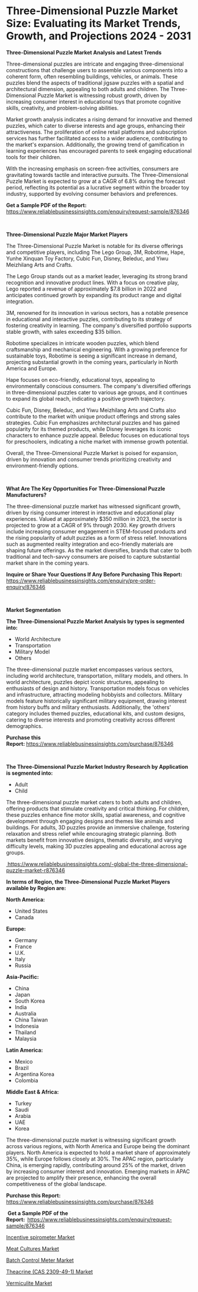 <p><h1>Three-Dimensional Puzzle Market Size: Evaluating its Market Trends, Growth, and Projections 2024 - 2031</h1></p><p><strong>Three-Dimensional Puzzle Market Analysis and Latest Trends</strong></p>
<p><p>Three-dimensional puzzles are intricate and engaging three-dimensional constructions that challenge users to assemble various components into a coherent form, often resembling buildings, vehicles, or animals. These puzzles blend the aspects of traditional jigsaw puzzles with a spatial and architectural dimension, appealing to both adults and children. The Three-Dimensional Puzzle Market is witnessing robust growth, driven by increasing consumer interest in educational toys that promote cognitive skills, creativity, and problem-solving abilities.</p><p>Market growth analysis indicates a rising demand for innovative and themed puzzles, which cater to diverse interests and age groups, enhancing their attractiveness. The proliferation of online retail platforms and subscription services has further facilitated access to a wider audience, contributing to the market's expansion. Additionally, the growing trend of gamification in learning experiences has encouraged parents to seek engaging educational tools for their children.</p><p>With the increasing emphasis on screen-free activities, consumers are gravitating towards tactile and interactive pursuits. The Three-Dimensional Puzzle Market is expected to grow at a CAGR of 6.8% during the forecast period, reflecting its potential as a lucrative segment within the broader toy industry, supported by evolving consumer behaviors and preferences.</p></p>
<p><strong>Get a Sample PDF of the Report:&nbsp;</strong> <a href="https://www.reliablebusinessinsights.com/enquiry/request-sample/876346">https://www.reliablebusinessinsights.com/enquiry/request-sample/876346</a></p>
<p>&nbsp;</p>
<p><strong>Three-Dimensional Puzzle Major Market Players</strong></p>
<p><p>The Three-Dimensional Puzzle Market is notable for its diverse offerings and competitive players, including The Lego Group, 3M, Robotime, Hape, Yunhe Xinquan Toy Factory, Cubic Fun, Disney, Beleduc, and Yiwu Meizhilang Arts and Crafts. </p><p>The Lego Group stands out as a market leader, leveraging its strong brand recognition and innovative product lines. With a focus on creative play, Lego reported a revenue of approximately $7.8 billion in 2022 and anticipates continued growth by expanding its product range and digital integration.</p><p>3M, renowned for its innovation in various sectors, has a notable presence in educational and interactive puzzles, contributing to its strategy of fostering creativity in learning. The company's diversified portfolio supports stable growth, with sales exceeding $35 billion.</p><p>Robotime specializes in intricate wooden puzzles, which blend craftsmanship and mechanical engineering. With a growing preference for sustainable toys, Robotime is seeing a significant increase in demand, projecting substantial growth in the coming years, particularly in North America and Europe.</p><p>Hape focuses on eco-friendly, educational toys, appealing to environmentally conscious consumers. The company's diversified offerings in three-dimensional puzzles cater to various age groups, and it continues to expand its global reach, indicating a positive growth trajectory.</p><p>Cubic Fun, Disney, Beleduc, and Yiwu Meizhilang Arts and Crafts also contribute to the market with unique product offerings and strong sales strategies. Cubic Fun emphasizes architectural puzzles and has gained popularity for its themed products, while Disney leverages its iconic characters to enhance puzzle appeal. Beleduc focuses on educational toys for preschoolers, indicating a niche market with immense growth potential.</p><p>Overall, the Three-Dimensional Puzzle Market is poised for expansion, driven by innovation and consumer trends prioritizing creativity and environment-friendly options.</p></p>
<p>&nbsp;</p>
<p><strong>What Are The Key Opportunities For Three-Dimensional Puzzle Manufacturers?</strong></p>
<p><p>The three-dimensional puzzle market has witnessed significant growth, driven by rising consumer interest in interactive and educational play experiences. Valued at approximately $350 million in 2023, the sector is projected to grow at a CAGR of 9% through 2030. Key growth drivers include increasing consumer engagement in STEM-focused products and the rising popularity of adult puzzles as a form of stress relief. Innovations such as augmented reality integration and eco-friendly materials are shaping future offerings. As the market diversifies, brands that cater to both traditional and tech-savvy consumers are poised to capture substantial market share in the coming years.</p></p>
<p><strong>Inquire or Share Your Questions If Any Before Purchasing This Report:</strong> <a href="https://www.reliablebusinessinsights.com/enquiry/pre-order-enquiry/876346">https://www.reliablebusinessinsights.com/enquiry/pre-order-enquiry/876346</a></p>
<p>&nbsp;</p>
<p><strong>Market Segmentation</strong></p>
<p><strong>The Three-Dimensional Puzzle Market Analysis by types is segmented into:</strong></p>
<p><ul><li>World Architecture</li><li>Transportation</li><li>Military Model</li><li>Others</li></ul></p>
<p><p>The three-dimensional puzzle market encompasses various sectors, including world architecture, transportation, military models, and others. In world architecture, puzzles depict iconic structures, appealing to enthusiasts of design and history. Transportation models focus on vehicles and infrastructure, attracting modeling hobbyists and collectors. Military models feature historically significant military equipment, drawing interest from history buffs and military enthusiasts. Additionally, the 'others' category includes themed puzzles, educational kits, and custom designs, catering to diverse interests and promoting creativity across different demographics.</p></p>
<p><strong>Purchase this Report:&nbsp;</strong><a href="https://www.reliablebusinessinsights.com/purchase/876346">https://www.reliablebusinessinsights.com/purchase/876346</a></p>
<p>&nbsp;</p>
<p><strong>The Three-Dimensional Puzzle Market Industry Research by Application is segmented into:</strong></p>
<p><ul><li>Adult</li><li>Child</li></ul></p>
<p><p>The three-dimensional puzzle market caters to both adults and children, offering products that stimulate creativity and critical thinking. For children, these puzzles enhance fine motor skills, spatial awareness, and cognitive development through engaging designs and themes like animals and buildings. For adults, 3D puzzles provide an immersive challenge, fostering relaxation and stress relief while encouraging strategic planning. Both markets benefit from innovative designs, thematic diversity, and varying difficulty levels, making 3D puzzles appealing and educational across age groups.</p></p>
<p><a href="https://www.reliablebusinessinsights.com/-global-the-three-dimensional-puzzle-market-r876346">&nbsp;https://www.reliablebusinessinsights.com/-global-the-three-dimensional-puzzle-market-r876346</a></p>
<p><strong>In terms of Region, the Three-Dimensional Puzzle Market Players available by Region are:</strong></p>
<p>
    <p> <strong> North America: </strong>
        <ul>
            <li>United States</li>
            <li>Canada</li>
        </ul>
        </p> 
    <p> <strong> Europe: </strong>
        <ul>
            <li>Germany</li>
            <li>France</li>
            <li>U.K.</li>
            <li>Italy</li>
            <li>Russia</li>
        </ul>
        </p> 
    <p> <strong> Asia-Pacific: </strong>
        <ul>
            <li>China</li>
            <li>Japan</li>
            <li>South Korea</li>
            <li>India</li>
            <li>Australia</li>
            <li>China Taiwan</li>
            <li>Indonesia</li>
            <li>Thailand</li>
            <li>Malaysia</li>
        </ul>
        </p> 
    <p> <strong> Latin America: </strong>
        <ul>
            <li>Mexico</li>
            <li>Brazil</li>
            <li>Argentina Korea</li>
            <li>Colombia</li>
        </ul>
        </p> 
    <p> <strong> Middle East & Africa: </strong>
        <ul>
            <li>Turkey</li>
            <li>Saudi</li>
            <li>Arabia</li>
            <li>UAE</li>
            <li>Korea</li>
        </ul>
    </p>
    </p>
<p><p>The three-dimensional puzzle market is witnessing significant growth across various regions, with North America and Europe being the dominant players. North America is expected to hold a market share of approximately 35%, while Europe follows closely at 30%. The APAC region, particularly China, is emerging rapidly, contributing around 25% of the market, driven by increasing consumer interest and innovation. Emerging markets in APAC are projected to amplify their presence, enhancing the overall competitiveness of the global landscape.</p></p>
<p><strong>Purchase this Report: </strong><a href="https://www.reliablebusinessinsights.com/purchase/876346">https://www.reliablebusinessinsights.com/purchase/876346</a></p>
<p>&nbsp;<strong>Get a Sample PDF of the Report:&nbsp;&nbsp;</strong><a href="https://www.reliablebusinessinsights.com/enquiry/request-sample/876346">https://www.reliablebusinessinsights.com/enquiry/request-sample/876346</a></p>
<p><strong></strong></p>
<p><p><a href="https://www.linkedin.com/pulse/incentive-spirometer-market-strategic-insights-product-evolution-mnjae?trackingId=VodhnrJtRDCUFvAMAHGvKQ%3D%3D">Incentive spirometer Market</a></p><p><a href="https://www.linkedin.com/pulse/insights-meat-cultures-market-share-competitive-landscape-period-tfble?trackingId=rdQdfsn5QPaMUlL5lyOE8A%3D%3D">Meat Cultures Market</a></p><p><a href="https://issuu.com/reportprime-2/docs/batch-control-meter-market-size-203_031d9c2cd5f48a">Batch Control Meter Market</a></p><p><a href="https://github.com/seamusocallaghan/Market-Research-Report-List-1/blob/main/theacrine-cas-2309-49-1-market.md">Theacrine (CAS 2309-49-1) Market</a></p><p><a href="https://www.linkedin.com/pulse/global-vermiculite-industry-types-applications-market-players-g37re?trackingId=fOeFaYtvT92mfiHrIwrjRQ%3D%3D">Vermiculite Market</a></p></p>